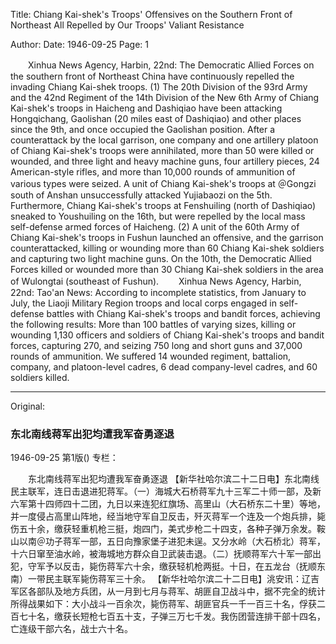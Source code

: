 Title: Chiang Kai-shek's Troops' Offensives on the Southern Front of Northeast All Repelled by Our Troops' Valiant Resistance

Author:
Date: 1946-09-25
Page: 1

　　Xinhua News Agency, Harbin, 22nd: The Democratic Allied Forces on the southern front of Northeast China have continuously repelled the invading Chiang Kai-shek troops. (1) The 20th Division of the 93rd Army and the 42nd Regiment of the 14th Division of the New 6th Army of Chiang Kai-shek's troops in Haicheng and Dashiqiao have been attacking Hongqichang, Gaolishan (20 miles east of Dashiqiao) and other places since the 9th, and once occupied the Gaolishan position. After a counterattack by the local garrison, one company and one artillery platoon of Chiang Kai-shek's troops were annihilated, more than 50 were killed or wounded, and three light and heavy machine guns, four artillery pieces, 24 American-style rifles, and more than 10,000 rounds of ammunition of various types were seized. A unit of Chiang Kai-shek's troops at ＠Gongzi south of Anshan unsuccessfully attacked Yujiabaozi on the 5th. Furthermore, Chiang Kai-shek's troops at Fenshuiling (north of Dashiqiao) sneaked to Youshuiling on the 16th, but were repelled by the local mass self-defense armed forces of Haicheng. (2) A unit of the 60th Army of Chiang Kai-shek's troops in Fushun launched an offensive, and the garrison counterattacked, killing or wounding more than 60 Chiang Kai-shek soldiers and capturing two light machine guns. On the 10th, the Democratic Allied Forces killed or wounded more than 30 Chiang Kai-shek soldiers in the area of Wulongtai (southeast of Fushun).
　　Xinhua News Agency, Harbin, 22nd: Tao'an News: According to incomplete statistics, from January to July, the Liaoji Military Region troops and local corps engaged in self-defense battles with Chiang Kai-shek's troops and bandit forces, achieving the following results: More than 100 battles of varying sizes, killing or wounding 1,130 officers and soldiers of Chiang Kai-shek's troops and bandit forces, capturing 270, and seizing 750 long and short guns and 37,000 rounds of ammunition. We suffered 14 wounded regiment, battalion, company, and platoon-level cadres, 6 dead company-level cadres, and 60 soldiers killed.



<hr /> 

Original: 


### 东北南线蒋军出犯均遭我军奋勇逐退

1946-09-25
第1版()
专栏：

　　东北南线蒋军出犯均遭我军奋勇逐退
    【新华社哈尔滨二十二日电】东北南线民主联军，连日击退进犯蒋军。（一）海城大石桥蒋军九十三军二十师一部，及新六军第十四师四十二团，九日以来连犯红旗场、高里山（大石桥东二十里）等地，并一度侵占高里山阵地，经当地守军自卫反击，歼灭蒋军一个连及一个炮兵排，毙伤五十余，缴获轻重机枪三挺，炮四门，美式步枪二十四支，各种子弹万余发。鞍山以南＠功子蒋军一部，五日向豫家堡子进犯未逞。又分水岭（大石桥北）蒋军，十六日窜至油水岭，被海城地方群众自卫武装击退。（二）抚顺蒋军六十军一部出犯，守军予以反击，毙伤蒋军六十余，缴获轻机枪两挺。十日，在五龙台（抚顺东南）一带民主联军毙伤蒋军三十余。
    【新华社哈尔滨二十二日电】洮安讯：辽吉军区各部队及地方兵团，从一月到七月与蒋军、胡匪自卫战斗中，据不完全的统计所得战果如下：大小战斗一百余次，毙伤蒋军、胡匪官兵一千一百三十名，俘获二百七十名，缴获长短枪七百五十支，子弹三万七千发。我伤团营连排干部十四名，亡连级干部六名，战士六十名。
